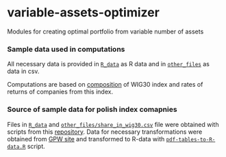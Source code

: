 # variable-assets-optimizer
Modules for creating optimal portfolio from variable number of assets

### Sample data used in computations

All necessary data is provided in [`R_data`](https://github.com/sebb7/variable-assets-optimizer/tree/master/R_data) as R data and in [`other_files`](https://github.com/sebb7/variable-assets-optimizer/blob/master/other_files) as data in csv. 

Computations are based on [composition](https://github.com/sebb7/variable-assets-optimizer/blob/master/other_files/share_in_wig30.csv) of WIG30 index and rates of returns of companies from this index.

### Source of sample data for polish index comapnies

Files in [`R_data`](https://github.com/sebb7/variable-assets-optimizer/tree/master/R_data) and [`other_files/share_in_wig30.csv`](https://github.com/sebb7/variable-assets-optimizer/blob/master/other_files/share_in_wig30.csv) file were obtained with scripts from this [repository](https://github.com/sebb7/portfolio-analyzer). Data for necessary transformations were obtained from [GPW site](www.gpw.pl/historical-index-portfolios) and transformed to R-data with [`pdf-tables-to-R-data.R`](https://github.com/sebb7/portfolio-analyzer/blob/master/pdf-tables-to-R-data.R) script.

